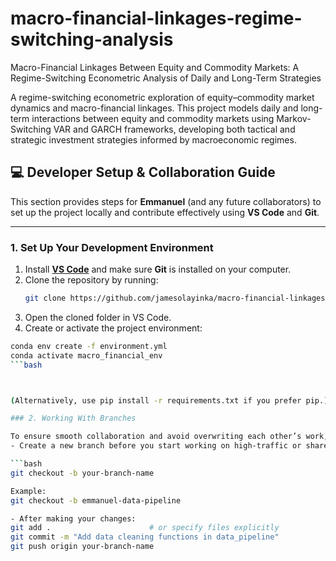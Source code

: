 # macro-financial-linkages-regime-switching-analysis
Macro-Financial Linkages Between Equity and Commodity Markets: A Regime-Switching Econometric Analysis of Daily and Long-Term Strategies

A regime-switching econometric exploration of equity–commodity market dynamics and macro-financial linkages.
This project models daily and long-term interactions between equity and commodity markets using Markov-Switching VAR and GARCH frameworks, developing both tactical and strategic investment strategies informed by macroeconomic regimes.

## 💻 Developer Setup & Collaboration Guide

This section provides steps for **Emmanuel** (and any future collaborators) to set up the project locally and contribute effectively using **VS Code** and **Git**.

---

### 1. Set Up Your Development Environment

1. Install **[VS Code](https://code.visualstudio.com/)** and make sure **Git** is installed on your computer.  
2. Clone the repository by running:
   ```bash
   git clone https://github.com/jamesolayinka/macro-financial-linkages-regime-switching-analysis.git

3.	Open the cloned folder in VS Code.
4.	Create or activate the project environment:
   ```bash
   conda env create -f environment.yml
   conda activate macro_financial_env
   ```bash



(Alternatively, use pip install -r requirements.txt if you prefer pip.)

### 2. Working With Branches

To ensure smooth collaboration and avoid overwriting each other’s work, always use branches for major changes.
- Create a new branch before you start working on high-traffic or shared files:

```bash
git checkout -b your-branch-name

Example:
git checkout -b emmanuel-data-pipeline

- After making your changes:
git add .                      # or specify files explicitly
git commit -m "Add data cleaning functions in data_pipeline"
git push origin your-branch-name
